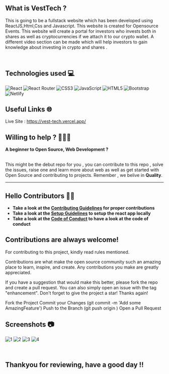 ## What is VestTech ? 

This is going to be a fullstack website which has been developed using ReactJS,Html,Css and Javascript. This website is created for Opensource Events. This website will create a portal for investors who invests both in shares as well as cryptocurrencies if we attach it to our crypto wallet. A different video section can be made which will help investors to gain knowledge about investing in crypto and shares  .

<br/>


## Technologies used 💻

![React](https://img.shields.io/badge/react-%2320232a.svg?style=for-the-badge&logo=react&logoColor=%2361DAFB)
![React Router](https://img.shields.io/badge/React_Router-CA4245?style=for-the-badge&logo=react-router&logoColor=white)
![CSS3](https://img.shields.io/badge/css3-%231572B6.svg?style=for-the-badge&logo=css3&logoColor=white)
![JavaScript](https://img.shields.io/badge/javascript-%23323330.svg?style=for-the-badge&logo=javascript&logoColor=%23F7DF1E)
![HTML5](https://img.shields.io/badge/html5-%23E34F26.svg?style=for-the-badge&logo=html5&logoColor=white)
![Bootstrap](https://img.shields.io/badge/bootstrap-%23563D7C.svg?style=for-the-badge&logo=bootstrap&logoColor=white)
![Netlify](https://img.shields.io/badge/netlify-%23000000.svg?style=for-the-badge&logo=netlify&logoColor=#00C7B7)


##  Useful Links 🌐
Live Site : https://vest-tech.vercel.app/

## Willing to help ? 👩🏻‍💻

**A beginner to Open Source, Web Development ?**  
<br/>

This might be the debut repo for you , you can contribute to this repo , solve the issues, raise one and learn more about web as well as get started with Open Source and contributing to projects. Remember , we belive in **Quality**.

---

## Hello Contributors 👋🏻

- **Take a look at the [Contributing Guidelines](Contributing.md) for proper contributions**
- **Take a look at the [Setup Guidelines](rules/Setup.md) to setup the react app locally**
- **Take a look at the [Code of Conduct](rules/Conduct.md) to have a look at the code of conduct**


##  Contributions are always welcome!

For contributing to this project, kindly read rules mentioned.

Contributions are what make the open source community such an amazing place to learn, inspire, and create. Any contributions you make are greatly appreciated.

If you have a suggestion that would make this better, please fork the repo and create a pull request. You can also simply open an issue with the tag "enhancement". Don't forget to give the project a star! Thanks again!

Fork the Project
Commit your Changes (git commit -m 'Add some AmazingFeature')
Push to the Branch (git push origin )
Open a Pull Request

## Screenshots 📷

![1](https://user-images.githubusercontent.com/78967360/148340328-cbad8948-c377-4e96-9f2c-42fdac9b6ead.png)
![2](https://user-images.githubusercontent.com/78967360/148340403-9a63dea7-6aea-43ca-a51f-ea2c09d8f965.png)
![3](https://user-images.githubusercontent.com/78967360/148340508-ef46aedf-a962-4fda-a278-69e376004e0b.png)
![4](https://user-images.githubusercontent.com/78967360/148340571-b9f40c7d-39b3-41c6-b4a6-492bdf2df17a.png)


<br/>

## Thankyou for reviewing, have a good day !!
